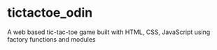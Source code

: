# tictactoe_odin
A web based tic-tac-toe game built with HTML, CSS, JavaScript using factory functions and modules
